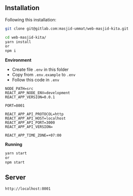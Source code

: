 ## Installation

Following this installation:

```sh
git clone git@gitlab.com:masjid-ummat/web-masjid-kita.git

cd web-masjid-kita/
yarn install
or
npm i
```

**Environment**
- Create file `.env` in this folder
- Copy from `.env.example` to `.env`
- Follow this code in `.env`

```
NODE_PATH=src
REACT_APP_NODE_ENV=development
REACT_APP_VERSION=0.0.1

PORT=8001

REACT_APP_API_PROTOCOL=http
REACT_APP_API_HOST=localhost
REACT_APP_API_PORT=3000
REACT_APP_API_VERSION=

REACT_APP_TIME_ZONE=+07:00
```

**Running**

```sh
yarn start
or
npm start
```

## Server

```
http://localhost:8001
```